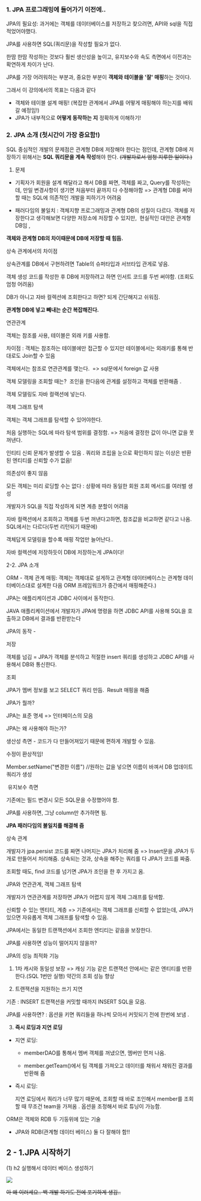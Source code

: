 ### 1. JPA 프로그래밍에 들어가기 이전에..

JPA의 필요성: 과거에는 객체를 데이터베이스를 저장하고 찾으려면, API와 sql을 직접 적었어야했다.

JPA를 사용하면 SQL(쿼리문)을 작성할 필요가 없다.

한땀 한땀 작성하는 것보다 훨씬 생산성을 높이고, 유지보수와 속도 측면에서 이전과는 확연하게 차이가 난다.

JPA를 가장 어려워하는 부분과, 중요한 부분이 **객체와 테이블을 '잘' 매핑**하는 것이다.



그래서 이 강의에서의 목표는 다음과 같다

- 객체와 테이블 설계 매핑!  (복잡한 관계에서 JPA를 어떻게 매핑해야 하는지를 배워갈 예정임!)
-  JPA가 내부적으로 **어떻게 동작하는 지** 정확하게 이해하기!



### 2. ﻿JPA 소개 (첫시간이 가장 중요함!)

SQL 중심적인 개발의 문제점은 관계형 DB에 저장해야 한다는 점인데, 관계형 DB에 저장하기 위해서는 **SQL 쿼리문을 계속 작성**해야 한다. ~~(개발자로서 엄청 지루한 일이다.)~~

1. 문제 
- 기획자가 회원을 설계 해달라고 해서 DB를 짜면, 객체를 짜고, Query를 작성하는데, 만일 변경사항이 생기면 처음부터 끝까지 다 수정해야함 => 관계형 DB를 써야할 때는 SQL에 의존적인 개발을 피하기가 어려움

- 패러다임의 불일치 : 객체지향 프로그래밍과 관계형 DB의 성질이 다르다. 객체를 저장한다고 생각해보면 다양한 저장소에 저장할 수 있지만,  현실적인 대안은 관계형 DB임 ,

**객체와 관계형 DB의 차이때문에 DB에 저장할 때 힘듬.** 

상속 관계에서의 차이점

상속관계를 DB에서 구현하려면 Table의 슈퍼타입과 서브타입 관게로 넣음. 

객체 생성 코드를 작성한 후 DB에 저장하려고 하면 인서트 코드를 두번 써야함. (조회도 엄청 어려움)

DB가 아니고 자바 컬렉션에 조회한다고 하면? 되게 간단해지고 쉬워짐. 

**관계형 DB에 넣고 빼내는 순간 복잡해진다.**

연관관계

객체는 참조를 사용, 테이블은 외래 키를 사용함.

차이점 : 객체는 참조하는 테이블에만 접근할 수 있지만 테이블에서는 외래키를 통해 반대로도 Join할 수 있음 

객체에서는 참조로 연관관계를 맺는다.  => sql문에서 foreign 값 사용

객체 모델링을 조회할 때는?  조인을 한다음에 관계를 설정하고 객체를 반환해줌 .

객체 모델링도 자바 컬랙션에 넣는다.

객체 그래프 탐색

객체는 객체 그래프를 탐색할 수 있어야한다. 

처음 실행하는 SQL에 따라 탐색 범위를 결정함. => 처음에 결정한 값이 아니면 값을 못 꺼낸다. 

인티티 신뢰 문제가 발생할 수 있음 . 쿼리와 조립을 눈으로 확인하지 않는 이상은 반환된 엔티티를 신뢰할 수가 없음!

의존성이 좋지 않음

모든 객체는 미리 로딩할 수는 없다 : 상황에 따라 동일한 회원 조회 메서드를 여러벌 생성 

개발자가 SQL을 직접 작성하게 되면 계층 분할이 어려움

자바 컬랙션에서 조회하고 객체를 두번 꺼낸다고하면, 참조값을 비교하면 같다고 나옴. SQL에서는 다르다(두번 리턴되기 때문에) 

객체답게 모델링을 할수록 매핑 작업만 늘어난다..

자바 컬렉션에 저장하듯이 DB에 저장하는게 JPA이다!

2-2. JPA 소개 

ORM - 객체 관계 매핑: 객체는 객체대로 설게하고 관계형 데이터베이스는 관계형 데이터베이스대로 설계한 다음 ORM 프레임워크가 중간에서 매핑해준다.)

JPA는 애플리케이션과 JDBC 사이에서 동작한다.

JAVA 애플리케이션에서 개발자가 JPA에 명령을 하면 JDBC API를 사용해 SQL을 호출하고 DB에서 결과를 반환받는다

JPA의 동작 -

저장 

객체를 넘김 = JPA가 객체를 분석하고 적절한 insert 쿼리를 생성하고 JDBC API를 사용해서 DB와 통신한다. 

조회

JPA가 멤버 정보를 보고 SELECT 쿼리 만듬.  Result 매핑을 해줌

JPA가 뭘까? 

JPA는 표준 명세 => 인터페이스의 모음 

JPA는 왜 사용해야 하는가?

생산성 측면 - 코드가 다 만들어져있기 때문에 편하게 개발할 수 있음.

수정이 환상적임!

Member.setName("변경한 이름") //원하는 값을 넣으면 이름이 바껴서 DB 업데이트 쿼리가 생성

 유지보수 측면 

기존에는 필드 변경시 모든 SQL문을 수정했어야 함.

JPA를 사용하면, 그냥 column만 추가하면 됨.

**JPA 패러다임의 불일치를 해결해 줌**  

상속 관계

개발자가 jpa.persist 코드를 짜면 나머지는 JPA가 처리해 줌 => Insert문을 JPA가 두개로 만들어서 처리해줌. 상속되는 것과, 상속을 해주는 쿼리를 다 JPA가 코드를 짜줌.

조회할 때도, find 코드를 넘기면 JPA가 조인을 한 후 가지고 옴.

JPA와 연관관계, 객체 그래프 탐색

개발자가 연관관계를 저장하면 JPA가 어렵지 않게 객체 그래프를 탐색함.

신뢰할 수 있는 엔티티, 계층 => 기존에서는 객체 그래프를 신뢰할 수 없었는데, JPA가 있으면 자유롭게 객체 그래프를 탐색할 수 있음. 

JPA에서는 동일한 트랜잭션에서 조회한 엔티티는 같음을 보장한다.

JPA를 사용하면 성능이 떨어지지 않을까?  

JPA의 성능 최적화 기능 

1. 1차 캐시와 동일성 보장 => 캐싱 기능 같은 트랜잭션 안에서는 같은 엔티티를 반환한다.(SQL 1번만 실행) 약간의 조회 성능 향상 

2. 트랜잭션을 지원하는 쓰기 지연 

기존 : INSERT 트랜잭션을 커밋할 때까지 INSERT SQL을 모음.

JPA를 사용하면? : 옵션을 키면 쿼리들을 하나씩 모아서 커밋되기 전에 한번에 보냄 . 

3. **즉시 로딩과 지연 로딩**
- 지연 로딩:    
  
  - memberDAO를 통해서 멤버 객체를 꺼냈으면, 멤버만 먼저 나옴.
  
  - member.getTeam()에서 팀 객체를 가져오고 데이터를 채워서 채워진 결과를 반환해 줌

- 즉시 로딩:
  
  지연 로딩에서 쿼리가 너무 많기 때문에, 조회할 때 바로 조인해서 member를 조회할 때 무조건 team을 가져옴 . 옵션을 조정해서 바로 튜닝이 가능함. 

ORM은 객체와 RDB 두 기둥위에 있는 기술

- JPA와 RDB(관계형 데이터 베이스) 둘 다 잘해야 함!! 

## 2 - 1.JPA 시작하기

 (1) h2 실행해서 데이터 베이스 생성하기

![](C:\Users\LG\AppData\Roaming\marktext\images\2022-10-03-00-46-53-image.png)

~~아 왜 이러세요.. 백 개발 하기도 전에 포기하게 생김..~~
